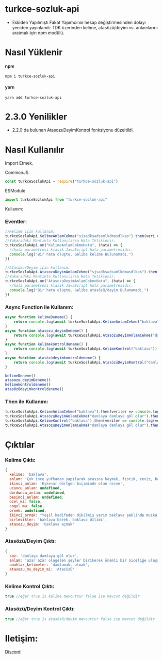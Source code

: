 # turkce-sozluk-api

- Eskiden Yapılmıştı Fakat Yapımcının hesap değiştirmesinden dolayı yeniden yayınlandı: TDK üzerinden kelime, atasözü/deyim vs. anlamlarını aratmak için npm modülü.

# Nasıl Yüklenir

#### npm
```terminal
npm i turkce-sozluk-api
```
#### yarn
```terminal
yarn add turkce-sozluk-api
```

# 2.3.0 Yenilikler
- 2.2.0 da bulunan AtasozuDeyimKontrol fonksiyonu düzeltildi.
# Nasıl Kullanılır
Import Etmek.

CommonJS.
```js
const turkceSozlukApi = require("turkce-sozluk-api")
```
ESModule
```mjs
import turkceSozlukApi from "turkce-sozluk-api"
```

Kullanım:
### Eventler:
```js
//Kelime için kullanım:
turkceSozlukApi.KelimeAnlamCekme("sjsadksadsamlkdmasdlkas").then(veri => veri)//veri undefined olarak döner.
//Yukarıdaki Mantıkta Kullanılırsa Hata Tetiklenir.
turkceSozlukApi.on("KelimeAnlamCekmeHata", (hata) => {
  //hata parametresi klasik JavaScript hata parametresidir.
  console.log("Bir hata oluştu, Galiba kelime Bulunamadı.")
})

//Atasözü/Deyim için kullanım:
turkceSozlukApi.AtasozuDeyimAnlamCekme("sjsadksadsamlkdmasdlkas").then(veri => veri)//veri undefined olarak döner.
//Yukarıdaki Mantıkta Kullanılırsa Hata Tetiklenir.
turkceSozlukApi.on("AtasozuDeyimAnlamCekmeHata", (hata) => {
  //hata parametresi klasik JavaScript hata parametresidir.
  console.log("Bir hata oluştu, Galiba atasözü/deyim Bulunamadı.")
})
```
### Async Function ile Kullanım:
```js
async function kelimeDeneme() {
    return console.log(await turkceSozlukApi.KelimeAnlamCekme("baklava"))
}
async function atasozu_deyimDeneme() {
    return console.log(await turkceSozlukApi.AtasozuDeyimAnlamCekme("damlaya damlaya göl olur"))
}
async function kelimekontroldeneme() {
    return console.log(await turkceSozlukApi.KelimeKontrol("baklava"))
}
async function atasözüdeyimkontroldeneme() {
    return console.log(await turkceSozlukApi.AtasözüDeyimKontrol("damlaya damlaya göl olur"))
}

kelimeDeneme()
atasozu_deyimDeneme()
kelimekontroldeneme()
atasözüdeyimkontroldeneme()
```
### Then ile Kullanım:
```js
turkceSozlukApi.KelimeAnlamCekme("baklava").then(veriler => console.log(veriler))
turkceSozlukApi.AtasozuDeyimAnlamCekme("damlaya damlaya göl olur").then(veriler => console.log(veriler))
turkceSozlukApi.KelimeKontrol("baklava").then(veriler => console.log(veriler))
turkceSozlukApi.AtasozuDeyimAnlamCekme("damlaya damlaya göl olur").then(veriler => console.log(veriler))
```

# Çıktılar
### Kelime Çıktı:
```js
{
  kelime: 'baklava',
  anlam: 'Çok ince yufkadan yapılarak arasına kaymak, fıstık, ceviz, badem vb. konulup pişirilen ve üzerine şeker şerbeti dökülen bir tatlı türü',     
  ikinci_anlam: 'Eşkenar dörtgen biçiminde olan nesne',
  ucuncu_anlam: undefined,
  dorduncu_anlam: undefined,
  besinci_anlam: undefined,
  ozel_mi: false,
  cogul_mu: false,
  ornek: undefined,
  ikinci_ornek: "Yeşil kadifeden dikilmiş yarım baklava şeklinde muska çok ufakken üzerine gelen havaleden Fikret'i kurtarırmış.",
  birlesikler: 'baklava börek, baklava dilimi',
  atasozu_deyim: 'baklava açmak'
}
```
### Atasözü/Deyim Çıktı:
```js
{
  soz: 'damlaya damlaya göl olur',
  anlam: 'azar azar olagelen şeyler birikerek önemli bir niceliğe ulaşacağı için küçümsenmemelidir.',
  anahtar_kelimeler: 'damlamak, olmak',
  atasozu_mu_deyim_mi: 'Atasözü'
}
```
### Kelime Kontrol Çıktı:
```js
true //eğer true is kelime mevcuttur false ise mevcut değildir
```
### Atasözü/Deyim Kontrol Çıktı:
```js
true //eğer true is atasözü/deyim mevcuttur false ise mevcut değildir
```
# Iletişim:
<a href="https://discord.com/users/586995957695119477">Discord</a>
